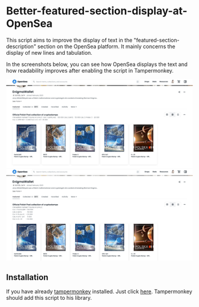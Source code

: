 # Better-featured-section-display-at-OpenSea

This script aims to improve the display of text in the "featured-section-description" section on the OpenSea platform. It mainly concerns the display of new lines and tabulation.

In the screenshots below, you can see how OpenSea displays the text and how readability improves after enabling the script in Tampermonkey.

![before](screenshots/before.jpg?raw=true "before")
![after](screenshots/after.jpg?raw=true "after")

## Installation
If you have already [tampermonkey](https://tampermonkey.net/index.php ) installed. Just click [here](https://raw.githubusercontent.com/kolos666/Better-featured-section-display-at-OpenSea/main/better.opensea.js). Tampermonkey should add this script to his library.
